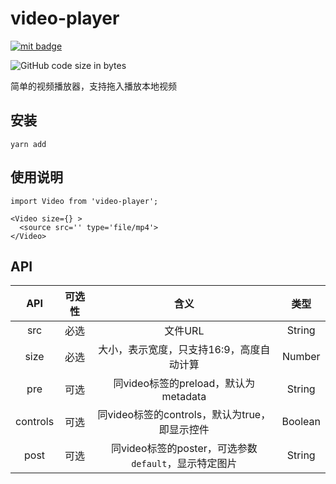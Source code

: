 # video-player

[![mit badge](https://img.shields.io/github/license/hamono/video-player)](https://github.com/hamono/video-player/LICENSE)

![GitHub code size in bytes](https://img.shields.io/github/languages/code-size/hamono/video-player)

简单的视频播放器，支持拖入播放本地视频

## 安装

    yarn add 

## 使用说明

    import Video from 'video-player';

    <Video size={} >
      <source src='' type='file/mp4'>
    </Video>

## API

|API|可选性|含义|类型|
|:-:|:-:|:-:|:-:|
|src|必选|文件URL|String|
|size|必选|大小，表示宽度，只支持16:9，高度自动计算|Number|
|pre|可选|同video标签的preload，默认为metadata|String|
|controls|可选|同video标签的controls，默认为true，即显示控件|Boolean|
|post|可选|同video标签的poster，可选参数`default`，显示特定图片|String|
